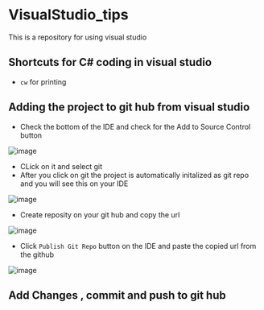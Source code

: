 # VisualStudio_tips
This is a repository for using visual studio 

## Shortcuts for C# coding in visual studio  
* ``` cw ``` for printing  

## Adding the project to git hub from visual studio

* Check the bottom of the IDE and check for the Add to Source Control button

![image](https://user-images.githubusercontent.com/27468577/44633674-5b617880-a95c-11e8-92c0-225e2bcf5dae.png) 

* CLick on it and select git
* After you click on git the project is automatically initalized as git repo and you will see this on your IDE

![image](https://user-images.githubusercontent.com/27468577/44633779-81d3e380-a95d-11e8-93c3-a26f0b2a3254.png)

* Create reposity on your git hub and copy the url 

![image](https://user-images.githubusercontent.com/27468577/44633808-ceb7ba00-a95d-11e8-8ad7-2fe7d86686ce.png)

* Click ``` Publish Git Repo ``` button on the IDE and paste the copied url from the github

![image](https://user-images.githubusercontent.com/27468577/44633812-f0b13c80-a95d-11e8-85db-e46989ed1843.png)

## Add Changes , commit and push to git hub 

